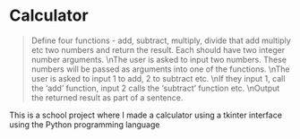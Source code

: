# Calculator

> Define four functions - add, subtract, multiply, divide that add multiply etc two numbers and return the result. Each should have two integer number arguments. \nThe user is asked to input two numbers. These numbers will be passed as arguments into one of the functions. \nThe user is asked to input 1 to add, 2 to subtract etc. \nIf they input 1, call the ‘add’ function, input 2 calls the ‘subtract’ function etc. \nOutput the returned result as part of a sentence.

This is a school project where I made a calculator using a tkinter interface using the Python programming language
